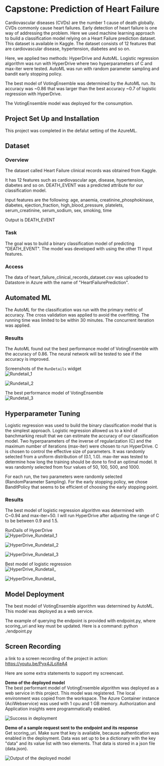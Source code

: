 # Capstone: Prediction of Heart Failure 

Cardiovascular diseases (CVDs) are the number 1 cause of death globally. 
CVDs commonly cause heart failures. 
Early detection of heart failure is one way of addressing the problem. 
Here we used machine learning approach to build a classification model relying on a Heart Failure prediction dataset. 
This dataset is available in Kaggle. 
The dataset consists of 12 features that are cardiovascular disease, hypertension, diabetes and so on.

Here, we applied two methods: HyperDrive and AutoML. 
Logistic regression algorithm was run with HyperDrive where two hyperparameters of C and max-iter were tested.
AutoML was run with random parameter sampling and bandit early stopping policy. 

The best model of VotingEnsemble was determined by the AutoML run. 
Its accuracy was ~0.86 that was larger than the best accuracy ~0.7 of logistic regression with HyperDrive.

The VotingEnsemble model was deployed for the consumption.


## Project Set Up and Installation
This project was completed in the defalut setting of the AzureML.

## Dataset

### Overview
The dataset called Heart Failure clinical records was obtained from Kaggle. 

It has 12 features such as cardiovascular age, disease, hypertension, diabetes and so on. 
DEATH_EVENT was a predicted attribute for our classification model. 

Input features are the following:
age, anaemia, creatinine_phosphokinase, diabetes, ejection_fraction,
high_blood_pressure, platelets, serum_creatinine, serum_sodium, sex, smoking, time

Output is DEATH_EVENT

### Task
The goal was to build a binary classification model of predicting "DEATH_EVENT". 
The model was developed with using the other 11 input features.

### Access
The data of heart_failure_clinical_records_dataset.csv was uploaded to Datastore in Azure with the name of "HeartFailurePrediction".

## Automated ML

The AutoML for the classification was run with the primary metric of accuracy. 
The cross validation was applied to avoid the overfitting. 
The running time was limited to be within 30 minutes. 
The concurrent iteration was applied. 

### Results

The AutoML found out the best performance model of VotingEnsemble with the accuracy of 0.86. 
The neural network will be tested to see if the accuracy is improved.


Screenshots of the `RunDetails` widget  
![Rundetail_1](./images/automl_rundetails_01.png)
  
![Rundetail_2](./images/automl_rundetails_02.png)

The best performance model of VotingEnsemble  
![Rundetail_3](./images/automl_bestmodel_votingensemble_03.png)


## Hyperparameter Tuning

Logistic regression was used to build the binary classification model that is the simplest approach. 
Logistic regression allowed us to a kind of banchmarking result that we can estimate the accuracy of our classification model.
Two hyperparameters of the inverse of regularization (C) and the maximum number of iterations (max-iter) were chosen to run HyperDrive.
C is chosen to control the effective size of parameters.
It was randomly selected from a uniform distribution of (0.1, 1.0).
max-iter was tested to determine how long the training should be done to find an optimal model.
It was randomly selected from four values of 50, 100, 500, and 1000.

For each run, the two parameters were randomly selected (RandomParameter Sampling).
For the early stopping policy, we chose BanditPolicy that seems to be efficient of choosing the early stopping point.

### Results

The best model of logistic regression algorithm was determined with C~0.94 and max-iter=50.
I will run HyperDrive after adjusting the range of C to be between 0.9 and 1.5. 

RunDails of HyperDrive  
![HyperDrive_Rundetail_1](./images/hyperdrive_rundetails_01.png)  

![HyperDrive_Rundetail_2](./images/hyperdrive_rundetails_02.png)  

![HyperDrive_Rundetail_3](./images/hyperdrive_rundetails_03.png)

Best model of logistic regression  
![HyperDrive_Rundetail_](./images/hyperdrive_bestmodel_04.png)

![HyperDrive_Rundetail_](./images/hyperdrive_bestmodel_05.png)

## Model Deployment

The best model of VotingEnsemble algorithm was determined by AutoML. 
This model was deployed as a web service.

The example of querying the endpoint is provided with endpoint.py, 
where scoring_uri and key must be updated. 
Here is a command: 
python ./endpoint.py

## Screen Recording
a link to a screen recording of the project in action:
https://youtu.be/Pyx4JLoXeA4

Here are some extra statements to support my screencast.  

**Demo of the deployed model**  
The best performant model of VotingEnsemble algorithm was deployed as a web service in this project. 
This model was registered. 
The local environment was copied from the workspace. 
The Azure Container instance (AciWebservice) was used with 1 cpu and 1 GB memory. 
Authorization and Application insights were programmatically enabled.

![Success in deployment](./images/model_deployment_success_08.png)

**Demo of a sample request sent to the endpoint and its response**  
Get scoring_uri. 
Make sure that key is available, 
because authentication was enabled in the deployment.
Data was set up to be a dictionary with the key "data" and its value list with two elements. 
That data is stored in a json file (data.json). 

![Output of the deployed model](./images/output_deployedmodel_09.png)


